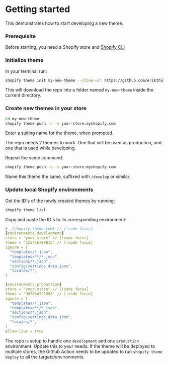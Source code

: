 # Getting started

This demonstrates how to start developing a new theme.

### Prerequisite

Before starting, you need a Shopify store and [Shopify CLI](https://shopify.dev/docs/api/shopify-cli)

### Initialize theme

In your terminal run:

```sh
shopify theme init my-new-theme --clone-url https://github.com/erikthalen/shopify-starter
```

This will download the repo into a folder named `my-new-theme` inside the current directory.

### Create new themes in your store

```sh
cd my-new-theme
shopify theme push -u -s your-store.myshopify.com
```

Enter a suiting name for the theme, when prompted.

The repo needs 2 themes to work. One that will be used as production, and one that is used while developing.

Repeat the same command:

```sh
shopify theme push -u -s your-store.myshopify.com
```

Name this theme the same, suffixed with `/develop` or similar.

### Update local Shopify environments

Get the ID's of the newly created themes by running:

```sh
shopify theme list
```

Copy and paste the ID's to its corresponding environment:

```yaml [./shopify.theme.toml]
# ./shopify.theme.toml // [!code focus]
[environments.development]
store = "your-store" // [!code focus]
theme = "123456789012" // [!code focus]
ignore = [
  "templates/*.json",
  "templates/**/*.json",
  "sections/*.json",
  "config/settings_data.json",
  "locales/*",
]

[environments.production]
store = "your-store" // [!code focus]
theme = "987654321098" // [!code focus]
ignore = [
  "templates/*.json",
  "templates/**/*.json",
  "sections/*.json",
  "config/settings_data.json",
  "locales/*",
]
allow-live = true

```

The repo is setup to handle one `development` and one `production` environment. Update this to your needs. If the theme will be deployed to multiple stores, the Github Action needs to be updated to run `shopify theme deploy` to all the targets/environments.
